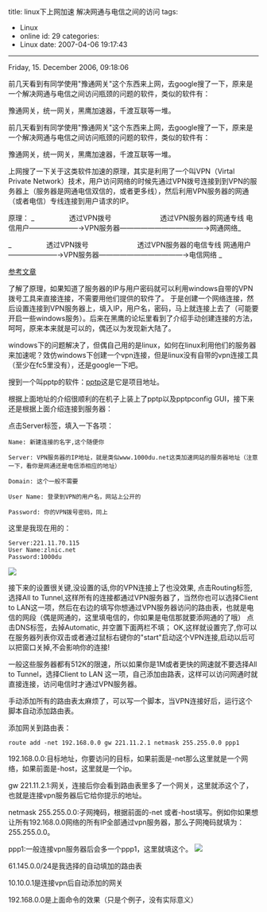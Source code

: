 title: linux下上网加速 解决网通与电信之间的访问
tags:
  - Linux
  - online
id: 29
categories:
  - Linux
date: 2007-04-06 19:17:43
---

Friday, 15\. December 2006, 09:18:06

前几天看到有同学使用"豫通网关"这个东西来上网，去google搜了一下，原来是一个解决网通与电信之间访问瓶颈的问题的软件，类似的软件有：

豫通网关，统一网关，黑鹰加速器，千渡互联等一堆。

前几天看到有同学使用"豫通网关"这个东西来上网，去google搜了一下，原来是一个解决网通与电信之间访问瓶颈的问题的软件，类似的软件有：

豫通网关，统一网关，黑鹰加速器，千渡互联等一堆。

上网搜了一下关于这类软件加速的原理，其实是利用了一个叫VPN（Virtal Private Network）技术，用户访问网络的时候先通过VPN拨号连接到到VPN的服务器上（服务器是网通电信双信的，或者更多线），然后利用VPN服务器的网通（或者电信）专线连接到用户请求的IP。

原理：
_　　　　　透过VPN拨号　　　　　　　透过VPN服务器的网通专线
电信用户———————→VPN服务器————————————→网通网络_

_　　　　　透过VPN拨号　　　　　　　透过VPN服务器的电信专线
网通用户———————→VPN服务器————————————→电信网络
_

[参考文章](http://www.txwm.com/News/netbarsystem/200605/2006051015101141530.shtml)

了解了原理，如果知道了服务器的IP与用户密码就可以利用windows自带的VPN拨号工具来直接连接，不需要用他们提供的软件了。
于是创建一个网络连接，然后设置连接到VPN服务器上，填入IP，用户名，密码，马上就连接上去了（可能要开启一些windows服务）。后来在黑鹰的论坛里看到了介绍手动创建连接的方法，呵呵，原来本来就是可以的，偶还以为发现新大陆了。

windows下的问题解决了，但偶自己用的是linux，如何在linux利用他们的服务器来加速呢？效仿windows下创建一个vpn连接，但是linux没有自带的vpn连接工具（至少在fc5里没有），还是google一下吧。

搜到一个叫pptp的软件：[pptp](http://pptpclient.sourceforge.net)这是它是项目地址。

根据上面地址的介绍很顺利的在机子上装上了pptp以及pptpconfig GUI，接下来还是根据上面介绍连接到服务器：

点击Server标签，填入一下各项：

	Name: 新建连接的名字,这个随便你

	Server: VPN服务器的IP地址，就是类似www.1000du.net这类加速网站的服务器地址（注意一下，看你是网通还是电信添相应的地址）

	Domain: 这个一般不需要

	User Name: 登录到VPN的用户名，网站上公开的

	Password: 你的VPN拨号密码，同上

这里是我现在用的：


	Server:221.11.70.115
	User Name:zlnic.net
	Password:1000du


![](http://files.myopera.com/cocobear/blog/Screenshot.png)

接下来的设置很关键,没设置的话,你的VPN连接上了也没效果,
点击Routing标签, 选择All to Tunnel,这样所有的连接都通过VPN服务器了，当然你也可以选择Client to LAN这一项，然后在右边的填写你想通过VPN服务器访问的路由表，也就是电信的网段（偶是网通的，这里填电信的，你如果是电信那就要添网通的了哦）
点击DNS标签，去掉Automatic, 并空置下面两栏不填；
OK,这样就设置完了,你可以在服务器列表你双击或者通过鼠标右键你的"start"启动这个VPN连接,启动以后可以把窗口关掉,不会影响你的连接!

一般这些服务器都有512K的限速，所以如果你是1M或者更快的网速就不要选择All to Tunnel，选择Client to LAN 这一项，自己添加由路表，这样可以访问网通时就直接连接，访问电信时才通过VPN服务器。

手动添加所有的路由表太麻烦了，可以写一个脚本，当VPN连接好后，运行这个脚本自动添加路由表。

添加网关到路由表：


	route add -net 192.168.0.0 gw 221.11.2.1 netmask 255.255.0.0 ppp1

192.168.0.0:目标地址，你要访问的目标，如果前面是-net那么这里就是一个网络，如果前面是-host，这里就是一个ip。

gw 221.11.2.1:网关，连接后你会看到路由表里多了一个网关，这里就添这个了，也就是连接vpn服务器后它给你提示的地址。

netmask 255.255.0.0:子网掩码，根据前面的-net 或者-host填写。例如你如果想让所有192.168.0.0网络的所有IP全部通过vpn服务器，那么子网掩码就填为：255.255.0.0。

ppp1:一般连接vpn服务器后会多一个ppp1，这里就填这个。
![](http://files.myopera.com/cocobear/blog/1Screenshot-1.png)

61.145.0.0/24是我选择的自动填加的路由表

10.10.0.1是连接vpn后自动添加的网关

192.168.0.0是上面命令的效果（只是个例子，没有实际意义）